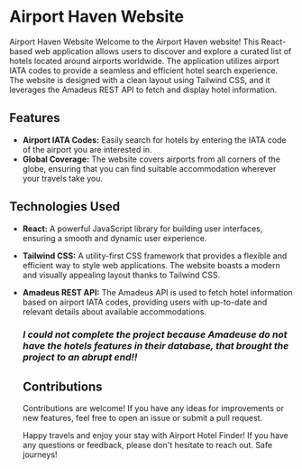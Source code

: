 # Airport Haven Website

Airport Haven Website
Welcome to the Airport Haven website! This React-based web application allows users to discover and explore a curated list of hotels located around airports worldwide. The application utilizes airport IATA codes to provide a seamless and efficient hotel search experience. The website is designed with a clean layout using Tailwind CSS, and it leverages the Amadeus REST API to fetch and display hotel information.  

## Features
- **Airport IATA Codes:** Easily search for hotels by entering the IATA code of the airport you are interested in.
- **Global Coverage:**  The website covers airports from all corners of the globe, ensuring that you can find suitable accommodation wherever your travels take you.

## Technologies Used
- **React:** A powerful JavaScript library for building user interfaces, ensuring a smooth and dynamic user experience.
- **Tailwind CSS:** A utility-first CSS framework that provides a flexible and efficient way to style web applications. The website boasts a modern and visually appealing
  layout thanks to Tailwind CSS.
- **Amadeus REST API:** The Amadeus API is used to fetch hotel information based on airport IATA codes, providing users with up-to-date and relevant details about available 
  accommodations.

  ### *I could not complete the project because Amadeuse do not have the hotels features in their database, that brought the project to an abrupt end!!*

  ## Contributions
  Contributions are welcome! If you have any ideas for improvements or new features, feel free to open an issue or submit a pull request.

  Happy travels and enjoy your stay with Airport Hotel Finder! If you have any questions or feedback, please don't hesitate to reach out. Safe journeys!
  
